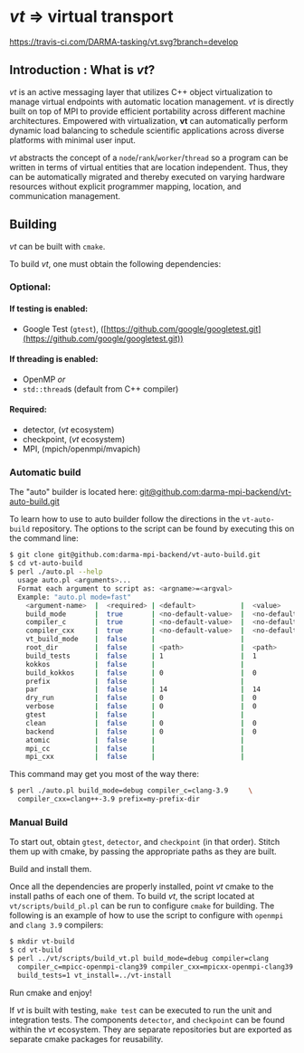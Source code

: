 # *vt* => virtual transport

https://travis-ci.com/DARMA-tasking/vt.svg?branch=develop

## Introduction : What is *vt*?

*vt* is an active messaging layer that utilizes C++ object virtualization to
manage virtual endpoints with automatic location management. *vt* is directly
built on top of MPI to provide efficient portability across different machine
architectures. Empowered with virtualization, **vt** can automatically perform
dynamic load balancing to schedule scientific applications across diverse
platforms with minimal user input.

*vt* abstracts the concept of a `node`/`rank`/`worker`/`thread` so a program can
be written in terms of virtual entities that are location independent. Thus,
they can be automatically migrated and thereby executed on varying hardware
resources without explicit programmer mapping, location, and communication
management.

## Building

*vt* can be built with `cmake`.

To build *vt*, one must obtain the following dependencies:

### Optional:

#### If testing is enabled:
- Google Test (`gtest`), ([https://github.com/google/googletest.git](https://github.com/google/googletest.git))

#### If threading is enabled:
  - OpenMP       _or_
  - `std::thread`s (default from C++ compiler)

#### Required:
  - detector,   (*vt* ecosystem)
  - checkpoint, (*vt* ecosystem)
  - MPI,        (mpich/openmpi/mvapich)

### Automatic build

The "auto" builder is located here: [git@github.com:darma-mpi-backend/vt-auto-build.git]()

To learn how to use to auto builder follow the directions in the `vt-auto-build`
repository. The options to the script can be found by executing this on the
command line:

```bash
$ git clone git@github.com:darma-mpi-backend/vt-auto-build.git
$ cd vt-auto-build
$ perl ./auto.pl --help
  usage auto.pl <arguments>...
  Format each argument to script as: <argname>=<argval>
  Example: "auto.pl mode=fast"
    <argument-name>  |  <required> | <default>           |  <value>
    build_mode       |  true       | <no-default-value>  |  <no-default-value>
    compiler_c       |  true       | <no-default-value>  |  <no-default-value>
    compiler_cxx     |  true       | <no-default-value>  |  <no-default-value>
    vt_build_mode    |  false      |                     |
    root_dir         |  false      | <path>              |  <path>
    build_tests      |  false      | 1                   |  1
    kokkos           |  false      |                     |
    build_kokkos     |  false      | 0                   |  0
    prefix           |  false      |                     |
    par              |  false      | 14                  |  14
    dry_run          |  false      | 0                   |  0
    verbose          |  false      | 0                   |  0
    gtest            |  false      |                     |
    clean            |  false      | 0                   |  0
    backend          |  false      | 0                   |  0
    atomic           |  false      |                     |
    mpi_cc           |  false      |                     |
    mpi_cxx          |  false      |                     |
```
This command may get you most of the way there:

```bash
$ perl ./auto.pl build_mode=debug compiler_c=clang-3.9     \
  compiler_cxx=clang++-3.9 prefix=my-prefix-dir
```
###  Manual Build

To start out, obtain `gtest`, `detector`, and `checkpoint` (in that
order). Stitch them up with cmake, by passing the appropriate paths as they are
built.

Build and install them.

Once all the dependencies are properly installed, point *vt* cmake to the
install paths of each one of them. To build *vt*, the script located at
`vt/scripts/build_pl.pl` can be run to configure `cmake` for building. The
following is an example of how to use the script to configure with `openmpi` and
`clang 3.9` compilers:

```bash
$ mkdir vt-build
$ cd vt-build
$ perl ../vt/scripts/build_vt.pl build_mode=debug compiler=clang               \
  compiler_c=mpicc-openmpi-clang39 compiler_cxx=mpicxx-openmpi-clang39         \
  build_tests=1 vt_install=../vt-install
```

Run cmake and enjoy!

If *vt* is built with testing, `make test` can be executed to run the unit and
integration tests. The components `detector`, and `checkpoint` can be found
within the *vt* ecosystem. They are separate repositories but are exported as
separate cmake packages for reusability.

